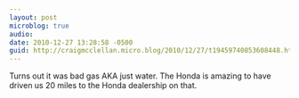 ```yaml
---
layout: post
microblog: true
audio: 
date: 2010-12-27 13:28:58 -0500
guid: http://craigmcclellan.micro.blog/2010/12/27/t19459740853608448.html
---
```

Turns out it was bad gas AKA just water. The Honda is amazing to have driven us 20 miles to the Honda dealership on that.
